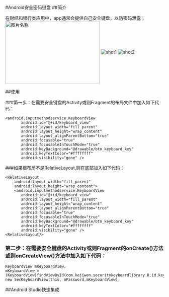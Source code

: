 #Android安全密码键盘
##简介

在财经和银行类应用中，app通常会提供自己安全键盘，以防密码泄露；
<img src="https://github.com/tangqifa/AndroidSecurityKeyboard/blob/master/Screenshot/Screenshot_20150610-022340.pngg" width = "300" height = "200" alt="图片名称" align=center />
![shot1](https://github.com/tangqifa/AndroidSecurityKeyboard/blob/master/Screenshot/Screenshot_20150610-022340.png "字母键盘")
![shot2](https://github.com/tangqifa/AndroidSecurityKeyboard/blob/master/Screenshot/Screenshot_20150610-022613.png "数字键盘")

##使用

###第一步：在需要安全键盘的Activity或则Fragment的布局文件中加入如下代码：

    <android.inputmethodservice.KeyboardView
           android:id="@+id/keyboard_view"
           android:layout_width="fill_parent"
           android:layout_height="wrap_content"
           android:layout_alignParentBottom="true"
           android:focusable="true"
           android:focusableInTouchMode="true"
           android:keyBackground="@drawable/btn_keyboard_key"
           android:keyTextColor="#ffffffff"
           android:visibility="gone" />

###如果根布局不是RelativeLayout,则在底部加入如下代码：

    <RelativeLayout
        android:layout_width="fill_parent"
        android:layout_height="wrap_content">
        <android.inputmethodservice.KeyboardView
           android:id="@+id/keyboard_view"
           android:layout_width="fill_parent"
           android:layout_height="wrap_content"
           android:layout_alignParentBottom="true"
           android:focusable="true"
           android:focusableInTouchMode="true"
           android:keyBackground="@drawable/btn_keyboard_key"
           android:keyTextColor="#ffffffff"
           android:visibility="gone" />
    <RelativeLayout/>

### 第二步：在需要安全键盘的Activity或则Fragment的onCreate()方法或则onCreateView()方法中加入如下代码：

    KeyboardView mKeyboardView;
    mKeyboardView =   (KeyboardView)findViewById(com.kejiwen.securitykeyboardlibrary.R.id.keyboard_view);
    new SecKeyboardView(this, mPassword,mKeyboardView);

##Android Studio快速集成

